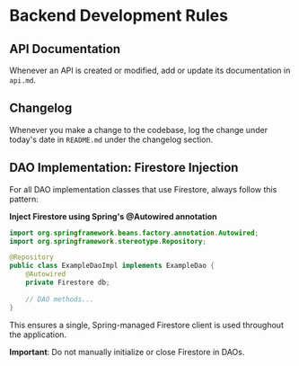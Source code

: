 # Backend Development Rules

## API Documentation
Whenever an API is created or modified, add or update its documentation in `api.md`.

## Changelog
Whenever you make a change to the codebase, log the change under today's date in `README.md` under the changelog section.

## DAO Implementation: Firestore Injection

For all DAO implementation classes that use Firestore, always follow this pattern:

**Inject Firestore using Spring's @Autowired annotation**

```java
import org.springframework.beans.factory.annotation.Autowired;
import org.springframework.stereotype.Repository;

@Repository
public class ExampleDaoImpl implements ExampleDao {
    @Autowired
    private Firestore db;
    
    // DAO methods...
}
```

This ensures a single, Spring-managed Firestore client is used throughout the application. 

**Important**: Do not manually initialize or close Firestore in DAOs.